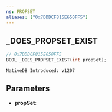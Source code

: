 ```yaml
---
ns: PROPSET
aliases: ["0x7DDDCF815E650FF5"]
---
```

## _DOES_PROPSET_EXIST

```c
// 0x7DDDCF815E650FF5
BOOL _DOES_PROPSET_EXIST(int propSet);
```

```
NativeDB Introduced: v1207
```

## Parameters
* **propSet**:

